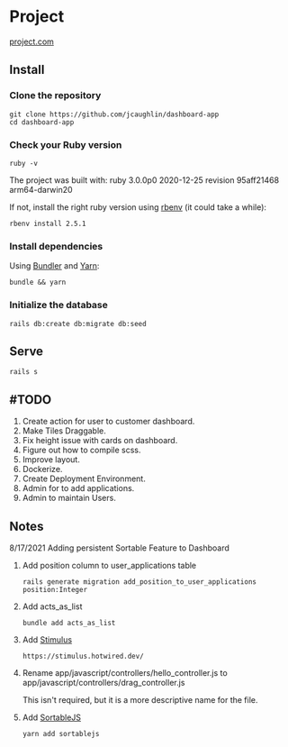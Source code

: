 # Project

[project.com](https://project.com)

## Install

### Clone the repository

```shell
git clone https://github.com/jcaughlin/dashboard-app
cd dashboard-app
```

### Check your Ruby version

```shell
ruby -v
```

The project was built with: ruby 3.0.0p0 2020-12-25 revision 95aff21468 arm64-darwin20

If not, install the right ruby version using [rbenv](https://github.com/rbenv/rbenv) (it could take a while):

```shell
rbenv install 2.5.1
```

### Install dependencies

Using [Bundler](https://github.com/bundler/bundler) and [Yarn](https://github.com/yarnpkg/yarn):

```shell
bundle && yarn
```

### Initialize the database

```shell
rails db:create db:migrate db:seed
```

## Serve

```shell
rails s
```

## #TODO

1. Create action for user to customer dashboard.
2. Make Tiles Draggable.
3. Fix height issue with cards on dashboard.
4. Figure out how to compile scss.
5. Improve layout.
6. Dockerize.
7. Create Deployment Environment.
8. Admin for to add applications.
9. Admin to maintain Users.

## Notes

8/17/2021
Adding persistent Sortable Feature to Dashboard

1. Add position column to user_applications table

    ```shell
    rails generate migration add_position_to_user_applications position:Integer
    ```

2. Add acts_as_list

    ```shell
    bundle add acts_as_list
    ```

3. Add [Stimulus](https://stimulus.hotwired.dev/)

    ```shell
    https://stimulus.hotwired.dev/
    ```

4. Rename app/javascript/controllers/hello_controller.js to app/javascript/controllers/drag_controller.js

    This isn't required, but it is a more descriptive name for the file.

5. Add [SortableJS](https://sortablejs.github.io/Sortable/)

    ```shell
    yarn add sortablejs
    ```
